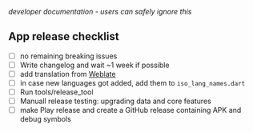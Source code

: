 *developer documentation - users can safely ignore this*

## App release checklist

- [ ] no remaining breaking issues
- [ ] Write changelog and wait ~1 week if possible
- [ ] add translation from [Weblate](https://hosted.weblate.org/projects/blood-pressure-monitor-fl/#repository)
- [ ] in case new languages got added, add them to `iso_lang_names.dart`
- [ ] Run tools/release_tool
- [ ] Manuall release testing: upgrading data and core features
- [ ] make Play release and create a GitHub release containing APK and debug symbols
